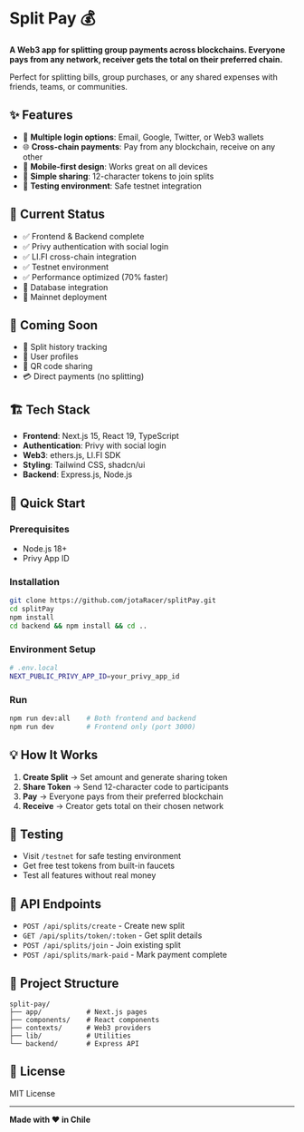 # Split Pay 💰

**A Web3 app for splitting group payments across blockchains. Everyone pays from any network, receiver gets the total on their preferred chain.**

Perfect for splitting bills, group purchases, or any shared expenses with friends, teams, or communities.

## ✨ Features

- 🔐 **Multiple login options**: Email, Google, Twitter, or Web3 wallets
- 🌐 **Cross-chain payments**: Pay from any blockchain, receive on any other
- 📱 **Mobile-first design**: Works great on all devices
- 🎫 **Simple sharing**: 12-character tokens to join splits
- 🧪 **Testing environment**: Safe testnet integration

## 🚧 Current Status

- ✅ Frontend & Backend complete
- ✅ Privy authentication with social login
- ✅ LI.FI cross-chain integration
- ✅ Testnet environment
- ✅ Performance optimized (70% faster)
- 🔄 Database integration
- 🔄 Mainnet deployment

## 🔮 Coming Soon

- 📜 Split history tracking
- 👤 User profiles
- 📱 QR code sharing
- 💳 Direct payments (no splitting)

## 🏗️ Tech Stack

- **Frontend**: Next.js 15, React 19, TypeScript
- **Authentication**: Privy with social login
- **Web3**: ethers.js, LI.FI SDK
- **Styling**: Tailwind CSS, shadcn/ui
- **Backend**: Express.js, Node.js

## 🚀 Quick Start

### Prerequisites
- Node.js 18+
- Privy App ID

### Installation
```bash
git clone https://github.com/jotaRacer/splitPay.git
cd splitPay
npm install
cd backend && npm install && cd ..
```

### Environment Setup
```bash
# .env.local
NEXT_PUBLIC_PRIVY_APP_ID=your_privy_app_id
```

### Run
```bash
npm run dev:all    # Both frontend and backend
npm run dev        # Frontend only (port 3000)
```

## 💡 How It Works

1. **Create Split** → Set amount and generate sharing token
2. **Share Token** → Send 12-character code to participants
3. **Pay** → Everyone pays from their preferred blockchain
4. **Receive** → Creator gets total on their chosen network

## 🧪 Testing

- Visit `/testnet` for safe testing environment
- Get free test tokens from built-in faucets
- Test all features without real money

## 🔧 API Endpoints

- `POST /api/splits/create` - Create new split
- `GET /api/splits/token/:token` - Get split details
- `POST /api/splits/join` - Join existing split
- `POST /api/splits/mark-paid` - Mark payment complete

## 📁 Project Structure

```
split-pay/
├── app/           # Next.js pages
├── components/    # React components
├── contexts/      # Web3 providers
├── lib/           # Utilities
└── backend/       # Express API
```

## 📄 License

MIT License

---

**Made with ❤️ in Chile**